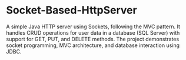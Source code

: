 # Socket-Based-HttpServer
A simple Java HTTP server using Sockets, following the MVC pattern. It handles CRUD operations for user data in a database (SQL Server) with support for GET, PUT, and DELETE methods. The project demonstrates socket programming, MVC architecture, and database interaction using JDBC.

